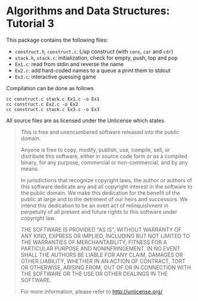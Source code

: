 # Algorithms and Data Structures: Tutorial 3

This package contains the following files:

* `construct.h`, `construct.c`: Lisp construct (with `cons`, `car` and `cdr`)
* `stack.h`, `stack.c`: initialization, check for empty, push, top and pop
* `Ex1.c`: read from stdin and reverse the name
* `Ex2.c`: add hard-coded names to a queue a print them to stdout
* `Ex3.c`: interactive guessing game

Compilation can be done as follows

    cc construct.c stack.c Ex1.c -o Ex1
    cc construct.c Ex2.c -o Ex2
    cc construct.c stack.c Ex3.c -o Ex3

All source files are as licensed under the Unlicense which states

> This is free and unencumbered software released into the public domain.
>
> Anyone is free to copy, modify, publish, use, compile, sell, or
> distribute this software, either in source code form or as a compiled
> binary, for any purpose, commercial or non-commercial, and by any
> means.
>
> In jurisdictions that recognize copyright laws, the author or authors
> of this software dedicate any and all copyright interest in the
> software to the public domain. We make this dedication for the benefit
> of the public at large and to the detriment of our heirs and
> successors. We intend this dedication to be an overt act of
> relinquishment in perpetuity of all present and future rights to this
> software under copyright law.
>
> THE SOFTWARE IS PROVIDED "AS IS", WITHOUT WARRANTY OF ANY KIND,
> EXPRESS OR IMPLIED, INCLUDING BUT NOT LIMITED TO THE WARRANTIES OF
> MERCHANTABILITY, FITNESS FOR A PARTICULAR PURPOSE AND NONINFRINGEMENT.
> IN NO EVENT SHALL THE AUTHORS BE LIABLE FOR ANY CLAIM, DAMAGES OR
> OTHER LIABILITY, WHETHER IN AN ACTION OF CONTRACT, TORT OR OTHERWISE,
> ARISING FROM, OUT OF OR IN CONNECTION WITH THE SOFTWARE OR THE USE OR
> OTHER DEALINGS IN THE SOFTWARE.
>
> For more information, please refer to <http://unlicense.org/>
